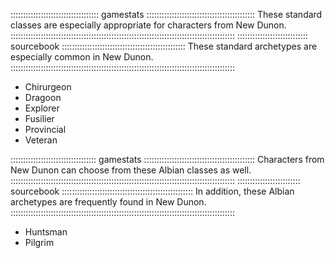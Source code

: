 ::::::::::::::::::::::::::::::::::: gamestats :::::::::::::::::::::::::::::::::::::::::::
These standard classes are especially appropriate for characters from New Dunon.
:::::::::::::::::::::::::::::::::::::::::::::::::::::::::::::::::::::::::::::::::::::::::
:::::::::::::::::::::::::::: sourcebook :::::::::::::::::::::::::::::::::::::::::::::::::
These standard archetypes are especially common in New Dunon.
:::::::::::::::::::::::::::::::::::::::::::::::::::::::::::::::::::::::::::::::::::::::::

  - Chirurgeon
  - Dragoon
  - Explorer
  - Fusilier
  - Provincial
  - Veteran

:::::::::::::::::::::::::::::::::: gamestats ::::::::::::::::::::::::::::::::::::::::::::
Characters from New Dunon can choose from these Albian classes as well.
:::::::::::::::::::::::::::::::::::::::::::::::::::::::::::::::::::::::::::::::::::::::::
::::::::::::::::::::::::: sourcebook ::::::::::::::::::::::::::::::::::::::::::::::::::::
In addition, these Albian archetypes are frequently found in New Dunon.
:::::::::::::::::::::::::::::::::::::::::::::::::::::::::::::::::::::::::::::::::::::::::

  - Huntsman
  - Pilgrim

